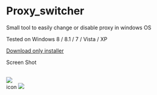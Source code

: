 # Proxy_switcher
Small tool to easily change or disable proxy in windows OS

Tested on 
Windows 8 / 8.1 / 7 / Vista / XP  

<a href='https://www.dropbox.com/s/qxj89wo6f6lvil2/Proxy_Switcher___Setup__V_1.rar?dl=0 '>Download only installer  <a>

Screen Shot

<br />
<img src='http://i.imgur.com/EDJUbSk.png' />
<br/>
icon
<img src='http://i.imgur.com/XQfA4kZ.jpg' />
